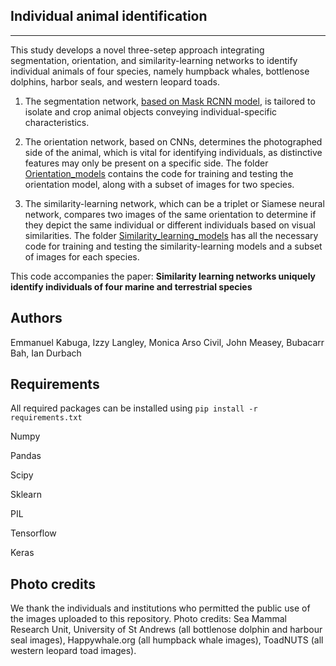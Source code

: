 ## Individual animal identification
---
This study develops a novel three-setep approach integrating segmentation, orientation, and similarity-learning networks to identify individual animals of four species, namely humpback whales, bottlenose dolphins, harbor seals, and western leopard toads.

1. The segmentation network, [based on Mask RCNN model](https://github.com/matterport/Mask_RCNN), is tailored to isolate and crop animal objects conveying individual-specific characteristics.
2. The orientation network, based on CNNs, determines the photographed side of the animal, which is vital for identifying individuals, as distinctive features may only be present on a specific side. The folder [Orientation_models](https://github.com/kabuga1987/Individual_ID/tree/main/Orientation_models) contains the code for training and testing the orientation model, along with a subset of images for two species.

3. The similarity-learning network, which can be a triplet or Siamese neural network, compares two images of the same orientation to determine if they depict the same individual or different individuals based on visual similarities. The folder [Similarity_learning_models](https://github.com/kabuga1987/Individual_ID/tree/main/Similarity_learning_models) has all the necessary code for training and testing the similarity-learning models and a subset of images for each species.

This code accompanies the paper: **Similarity learning networks uniquely identify individuals of four marine and terrestrial species**

## Authors
Emmanuel Kabuga, Izzy Langley, Monica Arso Civil, John Measey, Bubacarr Bah, Ian Durbach

## Requirements


All required packages can be installed  using `pip install -r requirements.txt`

Numpy

Pandas

Scipy

Sklearn

PIL

Tensorflow

Keras

## Photo credits

 We thank the individuals and institutions who permitted the public use of the images uploaded to this repository. Photo credits: Sea Mammal Research Unit, University of St Andrews (all bottlenose dolphin and harbour seal images), Happywhale.org (all humpback whale images), ToadNUTS (all western leopard toad images).









